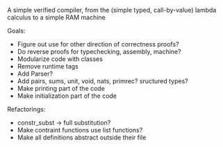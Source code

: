 A simple verified compiler, from the (simple typed, call-by-value) lambda calculus to a simple RAM machine

Goals:

- Figure out use for other direction of correctness proofs?
- Do reverse proofs for typechecking, assembly, machine?
- Modularize code with classes
- Remove runtime tags
- Add Parser?
- Add pairs, sums, unit, void, nats, primrec? sructured types?
- Make printing part of the code
- Make initialization part of the code

Refactorings: 

- constr_subst -> full substitution?
- Make contraint functions use list functions?
- Make all definitions abstract outside their file